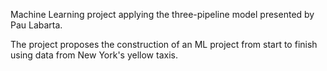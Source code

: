 Machine Learning project applying the three-pipeline model presented by Pau Labarta. 

The project proposes the construction of an ML project from start to finish using data from New York's yellow taxis.